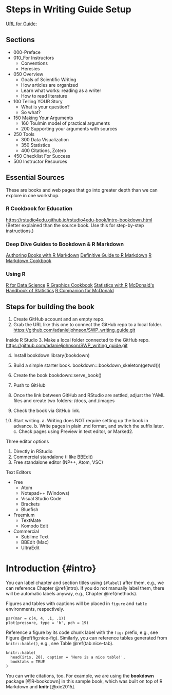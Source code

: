 # Steps in Writing Guide Setup

[URL for Guide:](https://adanieljohnson.github.io/SWP_student_writing_guide/)

## Sections

* 000-Preface
* 010_For Instructors
    + Conventions
    + Heresies
* 050	Overview
    + Goals of Scientific Writing
    + How articles are organized
    + Learn what works: reading as a writer
    + How to read literature
* 100	Telling YOUR Story
    + What is your question?
    + So what?
* 150 Making Your Arguments
    + 160 Toulmin model of practical arguments
    + 200 Supporting your arguments with sources
* 250 Tools 
    + 300 Data Visualization
    + 350 Statistics 
    + 400 Citations, Zotero
* 450 Checklist For Success
* 500 Instructor Resources

## Essential Sources
These are books and web pages that go into greater depth than we can explore in one workshop.

### R Cookbook for Education
https://rstudio4edu.github.io/rstudio4edu-book/intro-bookdown.html
(Better explained than the source book. Use this for step-by-step instructions.)

### Deep Dive Guides to Bookdown & R Markdown
[Authoring Books with R Markdown](https://bookdown.org/yihui/bookdown/)
[Definitive Guide to R Markdown](https://bookdown.org/yihui/rmarkdown/)
[R Markdown Cookbook](https://bookdown.org/yihui/rmarkdown-cookbook/)

### Using R
[R for Data Science](https://r4ds.had.co.nz/)
[R Graphics Cookbook](https://r-graphics.org/)
[Statistics with R](https://moderndive.com/)
[McDonald's Handbook of Statistics](http://www.biostathandbook.com/)
[R Companion for McDonald](https://rcompanion.org/rcompanion/a_02.html)



## Steps for building the book

1. Create GitHub account and an empty repo.
2. Grab the URL like this one to connect the GitHub repo to a local folder.
  https://github.com/adanieljohnson/SWP_writing_guide.git

Inside R Studio
3. Make a local folder connected to the GitHub repo.
  https://github.com/adanieljohnson/SWP_writing_guide.git

4. Install bookdown
  library(bookdown)

5. Build a simple starter book.
  bookdown:::bookdown_skeleton(getwd())

6. Create the book
  bookdown::serve_book()

7. Push to GitHub

8. Once the link between GitHub and RStudio are settled, adjust the YAML files and create two folders: /docs, and /images

9. Check the book via GitHub link.

10. Start writing.
  a. Writing does NOT require setting up the book in advance. 
  b. Write pages in plain .md format, and switch the suffix later.
  c. Check pages using Preview in text editor, or Marked2.

Three editor options
  1. Directly in RStudio
  2. Commercial standalone (I like BBEdit)
  3. Free standalone editor (NP++, Atom, VSC)

Text Editors

* Free
    + Atom
    + Notepad++ (Windows)
    + Visual Studio Code
    + Brackets
    + Bluefish
* Freemium
    + TextMate
    + Komodo Edit
* Commercial
    + Sublime Text
    + BBEdit (Mac)
    + UltraEdit



# Introduction {#intro}

You can label chapter and section titles using `{#label}` after them, e.g., we can reference Chapter \@ref(intro). If you do not manually label them, there will be automatic labels anyway, e.g., Chapter \@ref(methods).

Figures and tables with captions will be placed in `figure` and `table` environments, respectively.

```{r nice-fig, fig.cap='Here is a nice figure!', out.width='80%', fig.asp=.75, fig.align='center'}
par(mar = c(4, 4, .1, .1))
plot(pressure, type = 'b', pch = 19)
```

Reference a figure by its code chunk label with the `fig:` prefix, e.g., see Figure \@ref(fig:nice-fig). Similarly, you can reference tables generated from `knitr::kable()`, e.g., see Table \@ref(tab:nice-tab).

```{r nice-tab, tidy=FALSE}
knitr::kable(
  head(iris, 20), caption = 'Here is a nice table!',
  booktabs = TRUE
)
```

You can write citations, too. For example, we are using the **bookdown** package [@R-bookdown] in this sample book, which was built on top of R Markdown and **knitr** [@xie2015].
